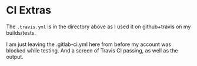 # CI Extras
The `.travis.yml` is in the directory above as I used it on github+travis on my builds/tests.

I am just leaving the .gitlab-ci.yml here from before my account was blocked while testing.
And a screen of Travis CI passing, as well as the output.